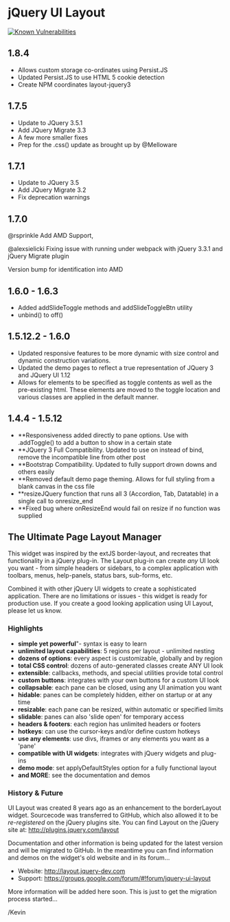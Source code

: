 jQuery UI Layout
================

<a href="https://snyk.io/test/github/GedMarc/layout?targetFile=package.json"><img src="https://snyk.io/test/github/GedMarc/layout/badge.svg?targetFile=package.json" alt="Known Vulnerabilities" data-canonical-src="https://snyk.io/test/github/GedMarc/layout?targetFile=package.json" style="max-width:100%;"></a>

1.8.4
-----------------
- Allows custom storage co-ordinates using Persist.JS
- Updated Persist.JS to use HTML 5 cookie detection
- Create NPM coordinates layout-jquery3


1.7.5
------------------
- Update to JQuery 3.5.1
- Add JQuery Migrate 3.3
- A few more smaller fixes
- Prep for the .css() update as brought up by @Melloware


1.7.1
------------------
- Update to JQuery 3.5
- Add JQuery Migrate 3.2
- Fix deprecation warnings

1.7.0
------------------
 @rsprinkle      Add AMD Support,
 
 @alexsielicki   Fixing issue with running under webpack with jQuery 3.3.1 and jQuery Migrate plugin

Version bump for identification into AMD

1.6.0 - 1.6.3
------------------
- Added addSlideToggle methods and addSlideToggleBtn utility
- unbind() to off()


1.5.12.2 - 1.6.0
------------------
- Updated responsive features to be more dynamic with size control and dynamic construction variations.
- Updated the demo pages to reflect a true representation of JQuery 3 and JQuery UI 1.12
- Allows for elements to be specified as toggle contents as well as the pre-existing html. These elements are moved to the toggle location and various classes are applied in the default manner.

1.4.4 - 1.5.12
----------------
- **Responsiveness added directly to pane options. Use with .addToggle() to add a button to show in a certain state
- **JQuery 3 Full Compatibility. Updated to use on instead of bind, remove the incompatible line from other post
- **Bootstrap Compatibility. Updated to fully support drown downs and others easily
- **Removed default demo page theming. Allows for full styling from a blank canvas in the css file
- **resizeJQuery function that runs all 3 (Accordion, Tab, Datatable) in a single call to onresize_end
- **Fixed bug where onResizeEnd would fail on resize if no function was supplied


The Ultimate Page Layout Manager
--------------------------------

This widget was inspired by the extJS border-layout, and recreates that functionality in a jQuery plug-in. 
The Layout plug-in can create _any_ UI look you want - from simple headers or sidebars, 
to a complex application with toolbars, menus, help-panels, status bars, sub-forms, etc.

Combined it with other jQuery UI widgets to create a sophisticated application. 
There are no limitations or issues - this widget is ready for production use. 
If you create a good looking application using UI Layout, please let us know.

### Highlights

- **simple yet powerful**"- syntax is easy to learn
- **unlimited layout capabilities**: 5 regions per layout - unlimited nesting
- **dozens of options**: every aspect is customizable, globally and by region
- **total CSS control**: dozens of auto-generated classes create ANY UI look
- **extensible**: callbacks, methods, and special utilities provide total control
- **custom buttons**: integrates with your own buttons for a custom UI look
- **collapsable**: each pane can be closed, using any UI animation you want
- **hidable**: panes can be completely hidden, either on startup or at any time
- **resizable**: each pane can be resized, within automatic or specified limits
- **slidable**: panes can also 'slide open' for temporary access
- **headers & footers**: each region has unlimited headers or footers
- **hotkeys**: can use the cursor-keys and/or define custom hotkeys
- **use any elements**: use divs, iframes or any elements you want as a 'pane'
- **compatible with UI widgets**: integrates with jQuery widgets and plug-ins
- **demo mode**: set applyDefaultStyles option for a fully functional layout
- **and MORE**: see the documentation and demos

### History & Future

UI Layout was created 8 years ago as an enhancement to the borderLayout widget.
Sourcecode was transferred to GitHub, which also allowed it to be _re-registered_ on the jQuery plugins site.
You can find Layout on the jQuery site at: http://plugins.jquery.com/layout 

Documentation and other information is being updated for the latest version and will be migrated to GitHub. 
In the meantime you can find information and demos on the widget's old website and in its forum...

- Website: http://layout.jquery-dev.com
- Support: https://groups.google.com/forum/#!forum/jquery-ui-layout

More information will be added here soon. This is just to get the migration process started...

/Kevin
